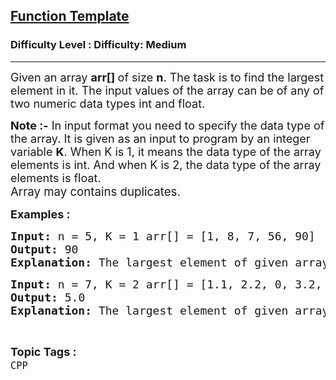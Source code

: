 <h2><a href="https://www.geeksforgeeks.org/problems/function-template/1?page=1&difficulty=Medium&sortBy=accuracy">Function Template</a></h2><h3>Difficulty Level : Difficulty: Medium</h3><hr><div class="problems_problem_content__Xm_eO"><p><span style="font-size: 18px;">Given an array <strong>a</strong><strong>rr[] </strong>of size <strong>n</strong>. The task is to find the largest element in it. The input values of the array can be of any of two numeric data types&nbsp;int and float.</span></p>
<p><span style="font-size: 18px;"><strong>Note :-</strong> In input format you need to specify the data type of the array. It is given as an input to program by an integer variable <strong>K</strong>. When K is 1, it means the data type of the array elements is int. And when K is 2, the data type of the array elements is float.<br></span><span style="font-size: 14pt;">Array may contains duplicates.<br></span></p>
<p><span style="font-size: 14pt;"><strong style="font-size: 18px;">Examples :<br></strong></span></p>
<pre><span style="font-size: 14pt;"><span style="font-size: 18px;"><strong>Input:&nbsp;</strong>n = 5, K = 1 arr[] = [1, 8, 7, 56, 90]</span><br style="font-family: -apple-system, BlinkMacSystemFont, 'Segoe UI', Roboto, Oxygen, Ubuntu, Cantarell, 'Open Sans', 'Helvetica Neue', sans-serif; font-size: medium; white-space: normal;"><strong style="font-size: 18px;">Output:&nbsp;</strong><span style="font-size: 18px;">90</span><br style="font-family: -apple-system, BlinkMacSystemFont, 'Segoe UI', Roboto, Oxygen, Ubuntu, Cantarell, 'Open Sans', 'Helvetica Neue', sans-serif; font-size: medium; white-space: normal;"><span style="font-size: 18px;"><strong>Explanation:&nbsp;</strong>The largest element of given array is 90.</span></span></pre>
<pre><span style="font-size: 18px;"><strong>Input: </strong>n = 7, K = 2 arr[] = [1.1, 2.2, 0, 3.2, 2.7, 4.6, 5.0] <br></span><span style="font-size: 18px;"><strong>Output: </strong>5.0 <br></span><span style="font-size: 18px;"><strong>Explanation: </strong>The largest element of given array is 5.</span><span style="font-size: 18px;"> </span></pre></div><br><p><span style=font-size:18px><strong>Topic Tags : </strong><br><code>CPP</code>&nbsp;